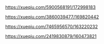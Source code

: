 https://xueqiu.com/5900568191/172998183

https://xueqiu.com/3860039477/169820442

https://xueqiu.com/7465956570/163220232

https://xueqiu.com/2419830879/160473821

